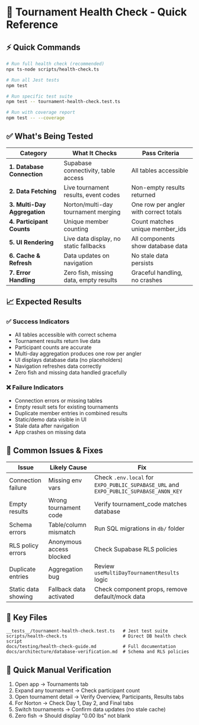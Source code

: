 # 🏥 Tournament Health Check - Quick Reference

## ⚡ Quick Commands

```bash
# Run full health check (recommended)
npx ts-node scripts/health-check.ts

# Run all Jest tests
npm test

# Run specific test suite
npm test -- tournament-health-check.test.ts

# Run with coverage report
npm test -- --coverage
```

## ✅ What's Being Tested

| Category | What It Checks | Pass Criteria |
|----------|----------------|---------------|
| **1. Database Connection** | Supabase connectivity, table access | All tables accessible |
| **2. Data Fetching** | Live tournament results, event codes | Non-empty results returned |
| **3. Multi-Day Aggregation** | Norton/multi-day tournament merging | One row per angler with correct totals |
| **4. Participant Counts** | Unique member counting | Count matches unique member_ids |
| **5. UI Rendering** | Live data display, no static fallbacks | All components show database data |
| **6. Cache & Refresh** | Data updates on navigation | No stale data persists |
| **7. Error Handling** | Zero fish, missing data, empty results | Graceful handling, no crashes |

## 📈 Expected Results

### ✅ Success Indicators
- All tables accessible with correct schema
- Tournament results return live data
- Participant counts are accurate
- Multi-day aggregation produces one row per angler
- UI displays database data (no placeholders)
- Navigation refreshes data correctly
- Zero fish and missing data handled gracefully

### ❌ Failure Indicators
- Connection errors or missing tables
- Empty result sets for existing tournaments
- Duplicate member entries in combined results
- Static/demo data visible in UI
- Stale data after navigation
- App crashes on missing data

## 🔧 Common Issues & Fixes

| Issue | Likely Cause | Fix |
|-------|-------------|-----|
| Connection failure | Missing env vars | Check `.env.local` for `EXPO_PUBLIC_SUPABASE_URL` and `EXPO_PUBLIC_SUPABASE_ANON_KEY` |
| Empty results | Wrong tournament code | Verify tournament_code matches database |
| Schema errors | Table/column mismatch | Run SQL migrations in `db/` folder |
| RLS policy errors | Anonymous access blocked | Check Supabase RLS policies |
| Duplicate entries | Aggregation bug | Review `useMultiDayTournamentResults` logic |
| Static data showing | Fallback data activated | Check component props, remove default/mock data |

## 📁 Key Files

```
__tests__/tournament-health-check.test.ts   # Jest test suite
scripts/health-check.ts                     # Direct DB health check script
docs/testing/health-check-guide.md          # Full documentation
docs/architecture/database-verification.md  # Schema and RLS policies
```

## 🎯 Quick Manual Verification

1. Open app → Tournaments tab
2. Expand any tournament → Check participant count
3. Open tournament detail → Verify Overview, Participants, Results tabs
4. For Norton → Check Day 1, Day 2, and Final tabs
5. Switch tournaments → Confirm data updates (no stale cache)
6. Zero fish → Should display "0.00 lbs" not blank
